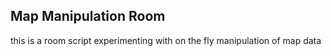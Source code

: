 ## Map Manipulation Room

this is a room script experimenting with on the fly manipulation of map data

